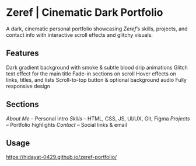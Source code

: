 # Zeref | Cinematic Dark Portfolio

A dark, cinematic personal portfolio showcasing *Zeref*’s skills, projects, and contact info with interactive scroll effects and glitchy visuals.  

## Features
Dark gradient background with smoke & subtle blood drip animations
Glitch text effect for the main title
Fade-in sections on scroll
Hover effects on links, titles, and lists
Scroll-to-top button & optional background audio
Fully responsive design

## Sections
*About Me* – Personal intro
*Skills* – HTML, CSS, JS, UI/UX, Git, Figma
*Projects* – Portfolio highlights
*Contact* – Social links & email

## Usage

https://hidayat-0429.github.io/zeref-portfolio/
